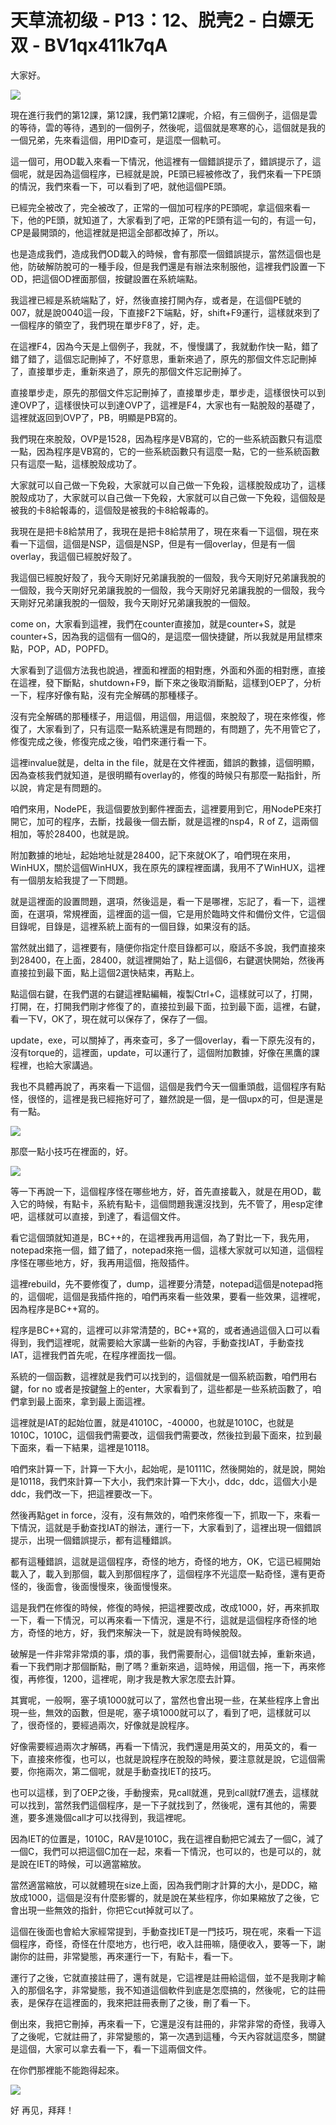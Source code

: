 # 天草流初级 - P13：12、脱壳2 - 白嫖无双 - BV1qx411k7qA

大家好。

![](img/2f551d7145a6d1f35ea1bc8fde9a7242_1.png)

現在進行我們的第12課，第12課，我們第12課呢，介紹，有三個例子，這個是雲的等待，雲的等待，遇到的一個例子，然後呢，這個就是寒寒的心，這個就是我的一個兄弟，先來看這個，用PID查可，是這麼一個軌可。

這一個可，用OD載入來看一下情況，他這裡有一個錯誤提示了，錯誤提示了，這個呢，就是因為這個程序，已經就是說，PE頭已經被修改了，我們來看一下PE頭的情況，我們來看一下，可以看到了吧，就他這個PE頭。

已經完全被改了，完全被改了，正常的一個加可程序的PE頭呢，拿這個來看一下，他的PE頭，就知道了，大家看到了吧，正常的PE頭有這一句的，有這一句，CP是最開頭的，他這裡就是把這全部都改掉了，所以。

也是造成我們，造成我們OD載入的時候，會有那麼一個錯誤提示，當然這個也是他，防破解防脫可的一種手段，但是我們還是有辦法來制服他，這裡我們設置一下OD，把這個OD裡面那個，按鍵設置在系統端點。

我這裡已經是系統端點了，好，然後直接打開內存，或者是，在這個PE號的007，就是說0040這一段，下直接F2下端點，好，shift+F9運行，這樣就來到了一個程序的領空了，我們現在單步F8了，好，走。

在這裡F4，因為今天是上個例子，我就，不，慢慢講了，我就動作快一點，錯了錯了錯了，這個忘記刪掉了，不好意思，重新來過了，原先的那個文件忘記刪掉了，直接單步走，重新來過了，原先的那個文件忘記刪掉了。

直接單步走，原先的那個文件忘記刪掉了，直接單步走，單步走，這樣很快可以到達OVP了，這樣很快可以到達OVP了，這裡是F4，大家也有一點脫殼的基礎了，這裡就返回到OVP了，PB，明顯是PB寫的。

我們現在來脫殼，OVP是1528，因為程序是VB寫的，它的一些系統函數只有這麼一點，因為程序是VB寫的，它的一些系統函數只有這麼一點，它的一些系統函數只有這麼一點，這樣脫殼成功了。

大家就可以自己做一下免殺，大家就可以自己做一下免殺，這樣脫殼成功了，這樣脫殼成功了，大家就可以自己做一下免殺，大家就可以自己做一下免殺，這個殼是被我的卡8給報毒的，這個殼是被我的卡8給報毒的。

我現在是把卡8給禁用了，我現在是把卡8給禁用了，現在來看一下這個，現在來看一下這個，這個是NSP，這個是NSP，但是有一個overlay，但是有一個overlay，我這個已經脫好殼了。

我這個已經脫好殼了，我今天剛好兄弟讓我脫的一個殼，我今天剛好兄弟讓我脫的一個殼，我今天剛好兄弟讓我脫的一個殼，我今天剛好兄弟讓我脫的一個殼，我今天剛好兄弟讓我脫的一個殼，我今天剛好兄弟讓我脫的一個殼。

come on，大家看到這裡，我們在counter直接加，就是counter+S，就是counter+S，因為我的這個有一個Q的，是這麼一個快捷鍵，所以我就是用鼠標來點，POP，AD，POPFD。

大家看到了這個方法我也說過，裡面和裡面的相對應，外面和外面的相對應，直接在這裡，發下斷點，shutdown+F9，斷下來之後取消斷點，這樣到OEP了，分析一下，程序好像有點，沒有完全解碼的那種樣子。

沒有完全解碼的那種樣子，用這個，用這個，用這個，來脫殼了，現在來修復，修復了，大家看到了，只有這麼一點系統還是有問題的，有問題了，先不用管它了，修復完成之後，修復完成之後，咱們來運行看一下。

這裡invalue就是，delta in the file，就是在文件裡面，錯誤的數據，這個明顯，因為查核我們就知道，是很明顯有overlay的，修復的時候只有那麼一點指針，所以說，肯定是有問題的。

咱們來用，NodePE，我這個要放到郵件裡面去，這裡要用到它，用NodePE來打開它，加可的程序，去斷，找最後一個去斷，就是這裡的nsp4，R of Z，這兩個相加，等於28400，也就是說。

附加數據的地址，起始地址就是28400，記下來就OK了，咱們現在來用，WinHUX，關於這個WinHUX，我在原先的課程裡面講，我用不了WinHUX，這裡有一個朋友給我提了一下問題。

就是這裡面的設置問題，選項，然後這是，看一下是哪裡，忘記了，看一下，這裡面，在選項，常規裡面，這裡面的這一個，它是用於臨時文件和備份文件，它這個目錄呢，目錄是，這裡系統上面有的一個目錄，如果沒有的話。

當然就出錯了，這裡要有，隨便你指定什麼目錄都可以，廢話不多說，我們直接來到28400，在上面，28400，就這裡開始了，點上這個6，右鍵選快開始，然後再直接拉到最下面，點上這個2選快結束，再點上。

點這個右鍵，在我們選的右鍵這裡點編輯，複製Ctrl+C，這樣就可以了，打開，打開，在，打開我們剛才修復了的，直接拉到最下面，拉到最下面，這裡，右鍵，看一下V，OK了，現在就可以保存了，保存了一個。

update，exe，可以關掉了，再來查可，多了一個overlay，看一下原先沒有的，沒有torque的，這裡面，update，可以運行了，這個附加數據，好像在黑鷹的課程裡，也給大家講過。

我也不具體再說了，再來看一下這個，這個是我們今天一個重頭戲，這個程序有點怪，很怪的，這裡是我已經拖好可了，雖然說是一個，是一個upx的可，但是還是有一點。



![](img/2f551d7145a6d1f35ea1bc8fde9a7242_3.png)

那麼一點小技巧在裡面的，好。

![](img/2f551d7145a6d1f35ea1bc8fde9a7242_5.png)

等一下再說一下，這個程序怪在哪些地方，好，首先直接載入，就是在用OD，載入它的時候，有點卡，系統有點卡，這個問題我還沒找到，先不管了，用esp定律吧，這樣就可以直接，到達了，看這個文件。

看它這個頭就知道是，BC++的，在這裡我再用這個，為了對比一下，我先用，notepad來拖一個，錯了錯了，notepad來拖一個，這樣大家就可以知道，這個程序怪在哪些地方，好，我再用這個，拖殼插件。

這裡rebuild，先不要修復了，dump，這裡要分清楚，notepad這個是notepad拖的，這個呢，這個是我插件拖的，咱們再來看一些效果，要看一些效果，這裡呢，因為程序是BC++寫的。

程序是BC++寫的，這裡可以非常清楚的，BC++寫的，或者通過這個入口可以看得到，我們這裡呢，就需要給大家講一些新的內容，手動查找IAT，手動查找IAT，這裡我們首先呢，在程序裡面找一個。

系統的一個函數，這裡就是我們可以找到的，這個就是一個系統函數，咱們用右鍵，for no 或者是按鍵盤上的enter，大家看到了，這些都是一些系統函數了，咱們拿到最上面來，拿到最上面這裡。

這裡就是IAT的起始位置，就是41010C，-40000，也就是1010C，也就是1010C，1010C，這個我們需要改，這個我們需要改，然後拉到最下面來，拉到最下面來，看一下結果，這裡是10118。

咱們來計算一下，計算一下大小，起始呢，是10111C，然後開始的，就是說，開始是10118，我們來計算一下大小，我們來計算一下大小，ddc，ddc，這個大小是ddc，我們改一下，把這裡要改一下。

然後再點get in force，沒有，沒有無效的，咱們來修復一下，抓取一下，來看一下情況，這就是手動查找IAT的辦法，運行一下，大家看到了，這裡出現一個錯誤提示，出現一個錯誤提示，都有這種錯誤。

都有這種錯誤，這就是這個程序，奇怪的地方，奇怪的地方，OK，它這已經開始載入了，載入到那個，載入到那個程序了，這個程序不光這麼一點奇怪，還有更奇怪的，後面會，後面慢慢來，後面慢慢來。

這是我們在修復的時候，修復的時候，把這裡要改成，改成1000，好，再來抓取一下，看一下情況，可以再來看一下情況，還是不行，這就是這個程序奇怪的地方，奇怪的地方，好，我們來解決一下，就是說有時候脫殼。

破解是一件非常非常煩的事，煩的事，我們需要耐心，這個1就去掉，重新來過，看一下我們剛才那個斷點，刪了嗎？重新來過，這時候，用這個，拖一下，再來修復，再修復，1200，這裡呢，剛才我是教大家怎麼去計算。

其實呢，一般啊，塞子填1000就可以了，當然也會出現一些，在某些程序上會出現一些，無效的函數，但是呢，塞子填1000就可以了，看到了吧，這樣就可以了，很奇怪的，要經過兩次，好像就是說程序。

好像需要經過兩次才解碼，再看一下情況，我們還是用英文的，用英文的，看一下，直接來修復，也可以，也就是說程序在脫殼的時候，要注意就是說，它這個需要，你拖兩次，第二個呢，就是手動查找IET的技巧。

也可以這樣，到了OEP之後，手動搜索，見call就進，見到call就f7進去，這樣就可以找到，當然我們這個程序，是一下子就找到了，然後呢，還有其他的，需要進，要多進幾個call才可以找得到，我這裡呢。

因為IET的位置是，1010C，RAV是1010C，我在這裡自動把它減去了一個C，減了一個C，我們可以把這個C加在一起，來看一下情況，也可以的，也是可以的，就是說在IET的時候，可以適當縮放。

當然適當縮放，可以就體現在size上面，因為我們剛才計算的大小，是DDC，縮放成1000，這個是沒有什麼影響的，就是說在某些程序，你如果縮放了之後，它會出現一些無效的指針，你把它cut掉就可以了。

這個在後面也會給大家經常提到，手動查找IET是一門技巧，現在呢，來看一下這個程序，奇怪，奇怪在什麼地方，也行吧，收入註冊嘛，隨便收入，要等一下，謝謝你的註冊，非常變態，再來運行一下，有點卡，看一下。

運行了之後，它就直接註冊了，還有就是，它這裡是註冊給這個，並不是我剛才輸入的那個名字，非常變態，我不知道這個軟件到底是怎麼搞的，然後呢，它的註冊表，是保存在這裡面的，我來把註冊表刪了之後，刪了看一下。

倒出來，我把它刪掉，再來看一下，它還是沒有註冊的，非常非常的奇怪，我導入了之後呢，它就註冊了，非常變態的，第一次遇到這種，今天內容就這麼多，關鍵是這個，大家可以拿去看一下，看一下這兩個文件。

在你們那裡能不能跑得起來。

![](img/2f551d7145a6d1f35ea1bc8fde9a7242_7.png)

好 再见，拜拜！